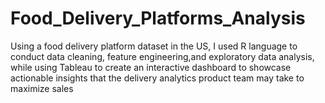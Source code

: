 # Food_Delivery_Platforms_Analysis

Using a food delivery platform dataset in the US, I used R language to conduct data cleaning, feature engineering,and exploratory data analysis, while using Tableau to create an interactive dashboard to showcase actionable insights that the delivery analytics product team may take to maximize sales
